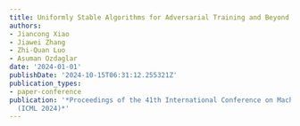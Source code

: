 ```yaml
---
title: Uniformly Stable Algorithms for Adversarial Training and Beyond
authors:
- Jiancong Xiao
- Jiawei Zhang
- Zhi-Quan Luo
- Asuman Ozdaglar
date: '2024-01-01'
publishDate: '2024-10-15T06:31:12.255321Z'
publication_types:
- paper-conference
publication: '*Proceedings of the 41th International Conference on Machine Learning
  (ICML 2024)*'
---
```

